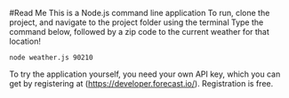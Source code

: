 #Read Me
This is a Node.js command line application
To run, clone the project, and navigate to the project folder using the terminal
Type the command below, followed by a zip code to the current weather for that location!

```
node weather.js 90210
```

To try the application yourself, you need your own API key, which you can get by registering at (https://developer.forecast.io/). Registration is free. 